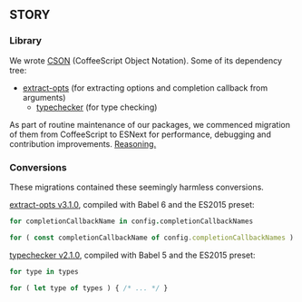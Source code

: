 ## STORY

### Library

We wrote [CSON](https://www.npmjs.com/package/cson) (CoffeeScript Object Notation). Some of its dependency tree:

* [extract-opts](https://www.npmjs.com/package/extract-opts) (for extracting options and completion callback from arguments)
  * [typechecker](https://www.npmjs.com/package/typechecker) (for type checking)

As part of routine maintenance of our packages, we commenced migration of them from CoffeeScript to ESNext for performance, debugging and contribution improvements. [Reasoning.](https://discuss.bevry.me/t/move-from-coffeescript-to-es6/)

### Conversions

These migrations contained these seemingly harmless conversions.

[extract-opts v3.1.0](https://github.com/bevry/extract-opts/commit/d1aa3a9b172406cdbca2c8d6f6300545e671c9b1#diff-b8c3b893ab08e2f4e005cda989ce998bR29), compiled with Babel 6 and the ES2015 preset:

``` coffeescript
for completionCallbackName in config.completionCallbackNames
```

``` javascript
for ( const completionCallbackName of config.completionCallbackNames ) { /* ... */ }
```

[typechecker v2.1.0](https://github.com/bevry/typechecker/commit/2add790724c1ce2bd0d8b89df039259d5816099c#diff-1abe56727e98abe859b86ac1576e08ceL28), compiled with Babel 5 and the ES2015 preset:

``` coffeescript
for type in types
```

``` javascript
for ( let type of types ) { /* ... */ }
```
